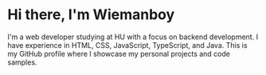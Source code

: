 # Hi there, I'm Wiemanboy

I'm a web developer studying at HU with a focus on backend development. I have experience in HTML, CSS, JavaScript, TypeScript, and Java. This is my GitHub profile where I showcase my personal projects and code samples.
